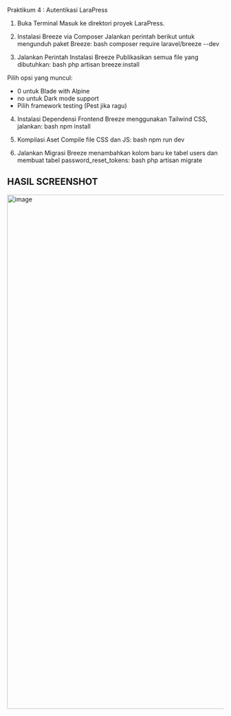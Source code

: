 Praktikum 4 : Autentikasi LaraPress

1. Buka Terminal
Masuk ke direktori proyek LaraPress.

2. Instalasi Breeze via Composer
Jalankan perintah berikut untuk mengunduh paket Breeze:
bash
composer require laravel/breeze --dev

3. Jalankan Perintah Instalasi Breeze
Publikasikan semua file yang dibutuhkan:
bash
php artisan breeze:install

Pilih opsi yang muncul:
- 0 untuk Blade with Alpine
- no untuk Dark mode support
- Pilih framework testing (Pest jika ragu)

4. Instalasi Dependensi Frontend
Breeze menggunakan Tailwind CSS, jalankan:
bash
npm install

5. Kompilasi Aset
Compile file CSS dan JS:
bash
npm run dev

6. Jalankan Migrasi
Breeze menambahkan kolom baru ke tabel users dan membuat tabel password_reset_tokens:
bash
php artisan migrate

## HASIL SCREENSHOT
<img width="1919" height="1197" alt="image" src="https://github.com/user-attachments/assets/1984833a-7118-4f94-805b-0714a1642ee8" />
